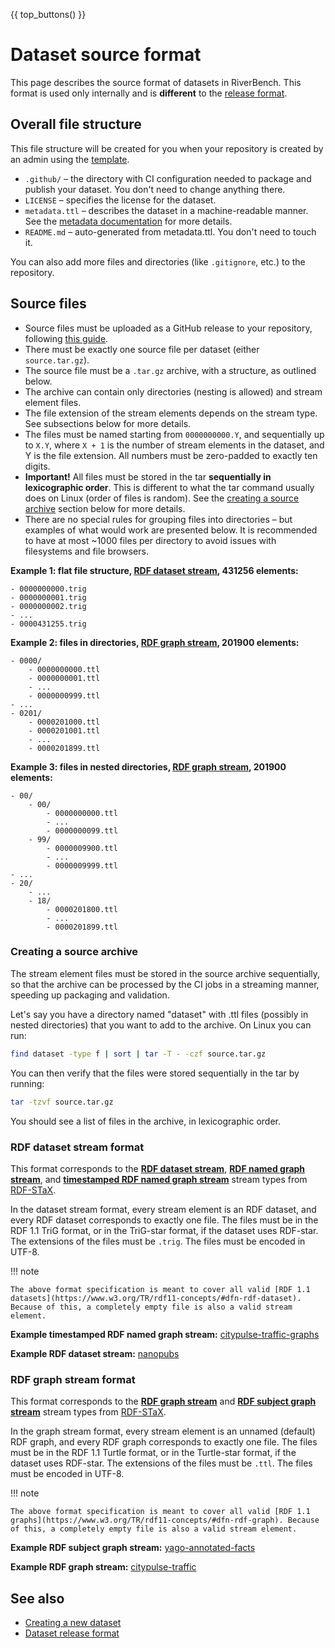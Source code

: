 {{ top_buttons() }}

# Dataset source format

This page describes the source format of datasets in RiverBench. This format is used only internally and is **different** to the [release format](dataset-release-format.md).

## Overall file structure

This file structure will be created for you when your repository is created by an admin using the [template](https://github.com/RiverBench/dataset-template).

* `.github/` – the directory with CI configuration needed to package and publish your dataset. You don't need to change anything there.
* `LICENSE` – specifies the license for the dataset.
* `metadata.ttl` – describes the dataset in a machine-readable manner. See the [metadata documentation](metadata.md) for more details.
* `README.md` – auto-generated from metadata.ttl. You don't need to touch it.

You can also add more files and directories (like `.gitignore`, etc.) to the repository.

## Source files

* Source files must be uploaded as a GitHub release to your repository, following [this guide](creating-new-dataset.md#step-3-upload-the-dataset-sources).
* There must be exactly one source file per dataset (either `source.tar.gz`).
* The source file must be a `.tar.gz` archive, with a structure, as outlined below.
* The archive can contain only directories (nesting is allowed) and stream element files.
* The file extension of the stream elements depends on the stream type. See subsections below for more details.
* The files must be named starting from `0000000000.Y`, and sequentially up to `X.Y`, where `X + 1` is the number of stream elements in the dataset, and Y is the file extension. All numbers must be zero-padded to exactly ten digits.
* **Important!** All files must be stored in the tar **sequentially in lexicographic order**. This is different to what the tar command usually does on Linux (order of files is random). See the [creating a source archive](#creating-a-source-archive) section below for more details.
* There are no special rules for grouping files into directories – but examples of what would work are presented below. It is recommended to have at most ~1000 files per directory to avoid issues with filesystems and file browsers.

**Example 1: flat file structure, [RDF dataset stream](https://w3id.org/stax/dev/taxonomy#rdf-dataset-stream), 431256 elements:**

```
- 0000000000.trig
- 0000000001.trig
- 0000000002.trig
- ...
- 0000431255.trig
```

**Example 2: files in directories, [RDF graph stream](https://w3id.org/stax/dev/taxonomy#rdf-graph-stream), 201900 elements:**

```
- 0000/
    - 0000000000.ttl
    - 0000000001.ttl
    - ...
    - 0000000999.ttl
- ...
- 0201/
    - 0000201000.ttl
    - 0000201001.ttl
    - ...
    - 0000201899.ttl
```

**Example 3: files in nested directories, [RDF graph stream](https://w3id.org/stax/dev/taxonomy#rdf-graph-stream), 201900 elements:**

```
- 00/
    - 00/
        - 0000000000.ttl
        - ...
        - 0000000099.ttl
    - 99/
        - 0000009900.ttl
        - ...
        - 0000009999.ttl
- ...
- 20/
    - ...
    - 18/
        - 0000201800.ttl
        - ...
        - 0000201899.ttl
```

### Creating a source archive

The stream element files must be stored in the source archive sequentially, so that the archive can be processed by the CI jobs in a streaming manner, speeding up packaging and validation.

Let's say you have a directory named "dataset" with .ttl files (possibly in nested directories) that you want to add to the archive. On Linux you can run:

``` sh
find dataset -type f | sort | tar -T - -czf source.tar.gz
```

You can then verify that the files were stored sequentially in the tar by running:

``` sh
tar -tzvf source.tar.gz
```

You should see a list of files in the archive, in lexicographic order.

### RDF dataset stream format

This format corresponds to the **[RDF dataset stream](https://w3id.org/stax/dev/taxonomy#rdf-dataset-stream)**, **[RDF named graph stream](https://w3id.org/stax/dev/taxonomy#rdf-named-graph-stream)**, and **[timestamped RDF named graph stream](https://w3id.org/stax/dev/taxonomy#timestamped-rdf-named-graph-stream)** stream types from [RDF-STaX](https://w3id.org/stax/dev/taxonomy/).

In the dataset stream format, every stream element is an RDF dataset, and every RDF dataset corresponds to exactly one file. The files must be in the RDF 1.1 TriG format, or in the TriG-star format, if the dataset uses RDF-star. The extensions of the files must be `.trig`. The files must be encoded in UTF-8.

!!! note

    The above format specification is meant to cover all valid [RDF 1.1 datasets](https://www.w3.org/TR/rdf11-concepts/#dfn-rdf-dataset). Because of this, a completely empty file is also a valid stream element.

**Example timestamped RDF named graph stream:** [citypulse-traffic-graphs](https://github.com/RiverBench/dataset-citypulse-traffic-graphs)

**Example RDF dataset stream:** [nanopubs](https://github.com/RiverBench/dataset-nanopubs)

### RDF graph stream format

This format corresponds to the **[RDF graph stream](https://w3id.org/stax/dev/taxonomy#rdf-graph-stream)** and **[RDF subject graph stream](https://w3id.org/stax/dev/taxonomy#rdf-subject-graph-stream)** stream types from [RDF-STaX](https://w3id.org/stax/dev/taxonomy/).

In the graph stream format, every stream element is an unnamed (default) RDF graph, and every RDF graph corresponds to exactly one file. The files must be in the RDF 1.1 Turtle format, or in the Turtle-star format, if the dataset uses RDF-star. The extensions of the files must be `.ttl`. The files must be encoded in UTF-8.

!!! note

    The above format specification is meant to cover all valid [RDF 1.1 graphs](https://www.w3.org/TR/rdf11-concepts/#dfn-rdf-graph). Because of this, a completely empty file is also a valid stream element.


**Example RDF subject graph stream:** [yago-annotated-facts](https://github.com/RiverBench/dataset-yago-annotated-facts)

**Example RDF graph stream:** [citypulse-traffic](https://github.com/RiverBench/dataset-citypulse-traffic)

## See also

- [Creating a new dataset](creating-new-dataset.md)
- [Dataset release format](dataset-release-format.md)
